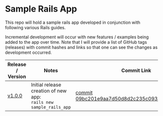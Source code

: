 # Sample Rails App

This repo will hold a sample rails app developed in conjunction with following
various Rails guides.

Incremental development will occur with new features / examples being added to
the app over time. Note that I will provide a list of GitHub tags (releases) with
commit hashes and links so that one can see the changes as development occurred.

| Release / Version                                                          | Notes                                                                 | Commit Link                                                                                                                                     |
|----------------------------------------------------------------------------|-----------------------------------------------------------------------|-------------------------------------------------------------------------------------------------------------------------------------------------|
| [v1.0.0](https://github.com/depasqua/sample_rails_app/releases/tag/v1.0.0) | Initial release creation of new app:<br/>`rails new sample_rails_app` | [commit 09bc201e9aa7d50d8d2c235c09336bb2da259ee5](https://github.com/depasqua/sample_rails_app/commit/09bc201e9aa7d50d8d2c235c09336bb2da259ee5) |
